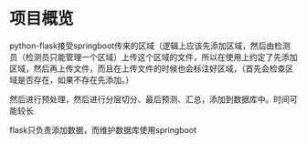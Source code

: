 # 项目概览

python-flask接受springboot传来的区域（逻辑上应该先添加区域，然后由检测员（检测员只能管理一个区域）上传这个区域的文件，所以在使用上约定了先添加区域，然后再上传文件，而且在上传文件的时候也会标注好区域，（首先会检查区域是否存在，如果不存在先添加。）

然后进行预处理，然后进行分层切分、最后预测、汇总，添加到数据库中。时间可能较长



flask只负责添加数据，而维护数据库使用springboot